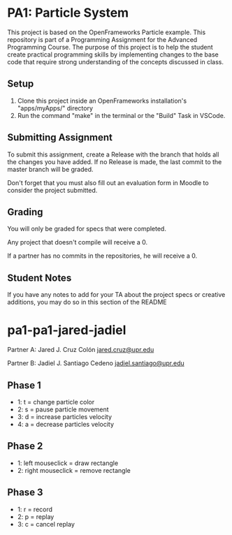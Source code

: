 # PA1: Particle System
This project is based on the OpenFrameworks Particle example.
 This repository is part of a Programming Assignment for the Advanced Programming Course.
 The purpose of this project is to help the student create practical programming skills by implementing
 changes to the base code that require strong understanding of the concepts discussed in class.
## Setup
1. Clone this project inside an OpenFrameworks installation's "apps/myApps/" directory
2. Run the command "make" in the terminal or the "Build" Task in VSCode.

## Submitting Assignment
To submit this assignment, create a Release with the branch that holds all the changes you have added. If no Release is made,
the last commit to the master branch will be graded.

Don't forget that you must also fill out an evaluation form in Moodle to consider the project submitted.

## Grading
You will only be graded for specs that were completed.

Any project that doesn't compile will receive a 0.

If a partner has no commits in the repositories, he will receive a 0.

## Student Notes
If you have any notes to add for your TA about the project specs or creative additions, you may do so in this section of the README

# pa1-pa1-jared-jadiel

Partner A:
Jared J. Cruz Colón
jared.cruz@upr.edu

Partner B:
Jadiel J. Santiago Cedeno
jadiel.santiago@upr.edu

## Phase 1
- 1: t = change particle color
- 2: s = pause particle movement  
- 3: d = increase particles velocity 
- 4: a = decrease particles velocity

## Phase 2 
- 1: left mouseclick = draw rectangle 
- 2: right mouseclick = remove rectangle 

## Phase 3
- 1: r = record
- 2: p = replay
- 3: c = cancel replay 